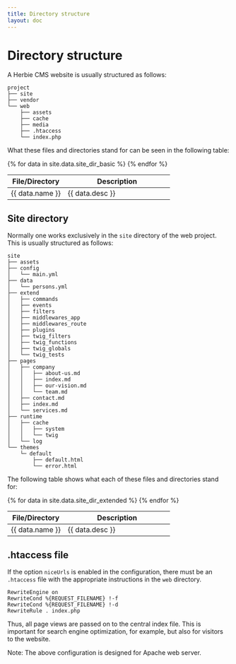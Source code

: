 ```yaml
---
title: Directory structure
layout: doc
---
```


# Directory structure

A Herbie CMS website is usually structured as follows:

    project
    ├── site
    ├── vendor
    └── web
        ├── assets
        ├── cache
        ├── media
        ├── .htaccess
        └── index.php


What these files and directories stand for can be seen in the following table:

<table class="pure-table pure-table-horizontal">
    <thead>
        <tr>
            <th style="width:35%">File/Directory</th>
            <th style="width:65%">Description</th>
        </tr>
    </thead>
    <tbody>
    {% for data in site.data.site_dir_basic %}
        <tr>
            <td>{{ data.name }}</td>
            <td>{{ data.desc }}</td>
        </tr>
    {% endfor %}
    </tbody>
</table>


## Site directory

Normally one works exclusively in the `site` directory of the web project.
This is usually structured as follows:

    site
    ├── assets
    ├── config
    │   └── main.yml
    ├── data
    │   └── persons.yml
    ├── extend
    │   ├── commands
    │   ├── events
    │   ├── filters
    │   ├── middlewares_app
    │   ├── middlewares_route
    │   ├── plugins
    │   ├── twig_filters
    │   ├── twig_functions
    │   ├── twig_globals
    │   └── twig_tests
    ├── pages
    │   ├── company
    │   │   ├── about-us.md
    │   │   ├── index.md
    │   │   ├── our-vision.md
    │   │   └── team.md
    │   ├── contact.md
    │   ├── index.md
    │   └── services.md
    ├── runtime
    │   ├── cache
    │   │   ├── system
    │   │   └── twig
    │   └── log
    └── themes
        └─ default
            ├── default.html
            └── error.html


The following table shows what each of these files and directories stand for:

<table class="pure-table pure-table-horizontal">
    <thead>
        <tr>
            <th style="width:35%">File/Directory</th>
            <th style="width:65%">Description</th>
        </tr>
    </thead>
    <tbody>
    {% for data in site.data.site_dir_extended %}
        <tr>
            <td>{{ data.name }}</td>
            <td>{{ data.desc }}</td>
        </tr>
    {% endfor %}
    </tbody>
</table>


## .htaccess file

If the option `niceUrls` is enabled in the configuration, there must be an `.htaccess` file with the appropriate instructions in the `web` directory.

    RewriteEngine on
    RewriteCond %{REQUEST_FILENAME} !-f
    RewriteCond %{REQUEST_FILENAME} !-d
    RewriteRule . index.php

Thus, all page views are passed on to the central index file.
This is important for search engine optimization, for example, but also for visitors to the website.

Note: The above configuration is designed for Apache web server.
